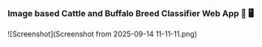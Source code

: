 ###  Image based Cattle and Buffalo Breed Classifier Web App 🐄 🖥️

![Screenshot](Screenshot from 2025-09-14 11-11-11.png)
